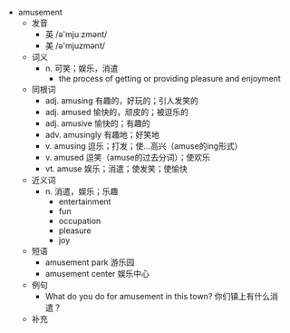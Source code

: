 - amusement
  - 发音
    - 英 /ə'mjuːzmənt/
    - 美 /ə'mjuzmənt/
  - 词义
    - n. 可笑；娱乐，消遣
      - the process of getting or providing pleasure and enjoyment
  - 同根词
    - adj. amusing 有趣的，好玩的；引人发笑的
    - adj. amused 愉快的，顽皮的；被逗乐的
    - adj. amusive 愉快的；有趣的
    - adv. amusingly 有趣地；好笑地
    - v. amusing 逗乐；打发；使…高兴（amuse的ing形式）
    - v. amused 逗笑（amuse的过去分词）；使欢乐
    - vt. amuse 娱乐；消遣；使发笑；使愉快
  - 近义词
    - n. 消遣，娱乐；乐趣
      - entertainment
      - fun
      - occupation
      - pleasure
      - joy
  - 短语
    - amusement park 游乐园
    - amusement center 娱乐中心
  - 例句
    - What do you do for amusement in this town? 你们镇上有什么消遣？
  - 补充